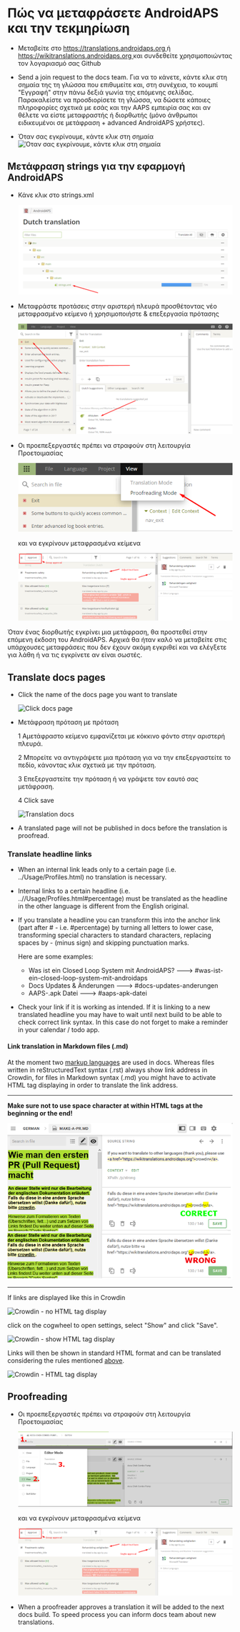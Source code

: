 # Πώς να μεταφράσετε AndroidAPS και την τεκμηρίωση

* Μεταβείτε στο [ https://translations.androidaps.org ](https://translations.androidaps.org) ή [ https://wikitranslations.androidaps.org ](https://wikitranslations.androidaps.org) και συνδεθείτε χρησιμοποιώντας τον λογαριασμό σας Github

* Send a join request to the docs team. Για να το κάνετε, κάντε κλικ στη σημαία της τη γλώσσα που επιθυμείτε και, στη συνέχεια, το κουμπί "Εγγραφή" στην πάνω δεξιά γωνία της επόμενης σελίδας. Παρακαλείστε να προσδιορίσετε τη γλώσσα, να δώσετε κάποιες πληροφορίες σχετικά με εσάς και την AAPS εμπειρία σας και αν θέλετε να είστε μεταφραστής ή διορθωτής (μόνο άνθρωποι ειδικευμένοι σε μετάφραση + advanced AndroidAPS χρήστες).

* Όταν σας εγκρίνουμε, κάντε κλικ στη σημαία ![Όταν σας εγκρίνουμε, κάντε κλικ στη σημαία](./images/translation_flags2019.png)

## Μετάφραση strings για την εφαρμογή AndroidAPS

* Κάνε κλικ στο strings.xml
    
    ![Κάνε κλικ στο strings.xml](./images/translations-click-strings.png)

* Μεταφράστε προτάσεις στην αριστερή πλευρά προσθέτοντας νέο μεταφρασμένο κείμενο ή χρησιμοποιήστε & επεξεργασία πρότασης
    
    ![Μετάφραση app](./images/translations-translate.png)

* Οι προεπεξεργαστές πρέπει να στραφούν στη λειτουργία Προετοιμασίας
    
    ![Λειτουργία διόρθωσης εφαρμογής](./images/translations-proofreading-mode.png)
    
    και να εγκρίνουν μεταφρασμένα κείμενα
    
    ![εγκεκριμένο κείμενο](./images/translations-proofreading.png)

Όταν ένας διορθωτής εγκρίνει μια μετάφραση, θα προστεθεί στην επόμενη έκδοση του AndroidAPS. Αρχικά θα ήταν καλό να μεταβείτε στις υπάρχουσες μεταφράσεις που δεν έχουν ακόμη εγκριθεί και να ελέγξετε για λάθη ή να τις εγκρίνετε αν είναι σωστές.

## Translate docs pages

* Click the name of the docs page you want to translate
    
    ![Click docs page](./images/translation_WikiPage.png)

* Μετάφραση πρόταση με πρόταση
    
    1 Αμετάφραστο κείμενο εμφανίζεται με κόκκινο φόντο στην αριστερή πλευρά.
    
    2 Μπορείτε να αντιγράψετε μια πρόταση για να την επεξεργαστείτε το πεδίο, κάνοντας κλικ σχετικά με την πρόταση.
    
    3 Επεξεργαστείτε την πρόταση ή να γράψετε τον εαυτό σας μετάφραση.
    
    4 Click save
    
    ![Translation docs](./images/translation_WikiTranslate.png)

* A translated page will not be published in docs before the translation is proofread.

### Translate headline links

* When an internal link leads only to a certain page (i.e. ../Usage/Profiles.html) no translation is necessary.
* Internal links to a certain headline (i.e. ..//Usage/Profiles.html#percentage) must be translated as the headline in the other language is different from the English original.
* If you translate a headline you can transform this into the anchor link (part after # - i.e. #percentage) by turning all letters to lower case, transforming special characters to standard characters, replacing spaces by - (minus sign) and skipping punctuation marks.
    
    Here are some examples:
    
    * Was ist ein Closed Loop System mit AndroidAPS? \---> #was-ist-ein-closed-loop-system-mit-androidaps
    * Docs Updates & Änderungen \---> #docs-updates-anderungen
    * AAPS-.apk Datei \---> #aaps-apk-datei

* Check your link if it is working as intended. If it is linking to a new translated headline you may have to wait until next build to be able to check correct link syntax. In this case do not forget to make a reminder in your calendar / todo app.

#### Link translation in Markdown files (.md)

At the moment two [markup languages](./make-a-PR#code-syntax) are used in docs. Whereas files written in reStructuredText syntax (.rst) always show link address in Crowdin, for files in Markdown syntax (.md) you might have to activate HTML tag displaying in order to translate the link address.

* * *

**Make sure not to use space character at within HTML tags at the beginning or the end!**

![Crodwin - HTML tag without space character](./images/Crowdin_HTMLtag.png)

* * *

If links are displayed like this in Crowdin

![Crowdin - no HTML tag display](./images/CrowdinShowURL1.png)

click on the cogwheel to open settings, select "Show" and click "Save".

![Crowdin - show HTML tag display](./images/CrowdinShowURL2.png)

Links will then be shown in standard HTML format and can be translated considering the rules mentioned [above](./translations#translate-headline-links).

![Crowdin - HTML tag display](./images/CrowdinShowURL3.png)

## Proofreading

* Οι προεπεξεργαστές πρέπει να στραφούν στη λειτουργία Προετοιμασίας
    
    ![Proofreading mode docs](./images/translation_WikiProofreading.png)
    
    και να εγκρίνουν μεταφρασμένα κείμενα
    
    ![εγκεκριμένο κείμενο](./images/translations-proofreading.png)

* When a proofreader approves a translation it will be added to the next docs build. To speed process you can inform docs team about new translations.